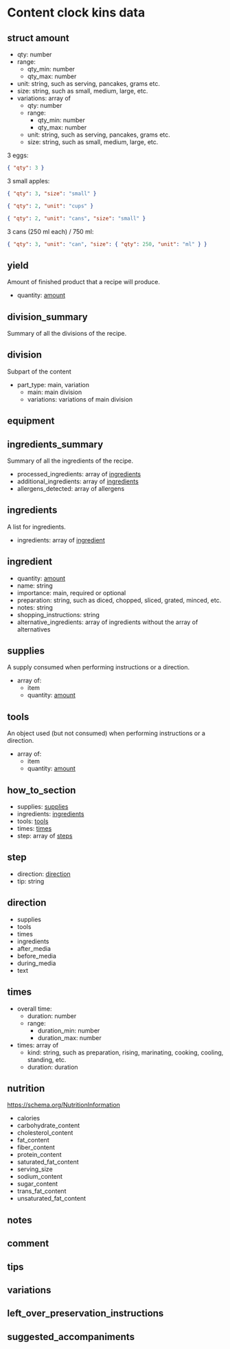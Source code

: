 # Content clock kins data

## struct amount

* qty: number
* range:
    * qty_min: number
    * qty_max: number
* unit: string, such as serving, pancakes, grams etc.
* size: string, such as small, medium, large, etc.
* variations: array of
    * qty: number
    * range:
        * qty_min: number
        * qty_max: number
    * unit: string, such as serving, pancakes, grams etc.
    * size: string, such as small, medium, large, etc.

3 eggs:
```json
{ "qty": 3 }
```

3 small apples:
```json
{ "qty": 3, "size": "small" }
```

```json
{ "qty": 2, "unit": "cups" }
```

```json
{ "qty": 2, "unit": "cans", "size": "small" }
```

3 cans (250 ml each) / 750 ml:
```json
{ "qty": 3, "unit": "can", "size": { "qty": 250, "unit": "ml" } }
```

## yield

Amount of finished product that a recipe will produce.

* quantity: [amount](#struct-amount)

## division_summary

Summary of all the divisions of the recipe.

## division

Subpart of the content

* part_type: main, variation
  * main: main division
  * variations: variations of main division

## equipment

## ingredients_summary

Summary of all the ingredients of the recipe.

* processed_ingredients: array of [ingredients](#ingredients)
* additional_ingredients: array of [ingredients](#ingredients)
* allergens_detected: array of allergens

## ingredients

A list for ingredients.

* ingredients: array of [ingredient](#ingredient)

## ingredient

* quantity: [amount](#struct-amount)
* name: string
* importance: main, required or optional
* preparation: string, such as diced, chopped, sliced, grated, minced, etc.
* notes: string
* shopping_instructions: string
* alternative_ingredients: array of ingredients without the array of alternatives

## supplies

A supply consumed when performing instructions or a direction.

* array of:
  * item
  * quantity: [amount](#struct-amount)

## tools

An object used (but not consumed) when performing instructions or a direction.

* array of:
  * item
  * quantity: [amount](#struct-amount)

## how_to_section

* supplies: [supplies](#supplies)
* ingredients: [ingredients](#ingredients)
* tools: [tools](#tools)
* times: [times](#times)
* step: array of [steps](#step)

## step

* direction: [direction](#direction)
* tip: string

## direction

* supplies
* tools
* times
* ingredients
* after_media
* before_media
* during_media
* text

## times

* overall time:
  * duration: number
  * range:
      * duration_min: number
      * duration_max: number
* times: array of
  * kind: string, such as preparation, rising, marinating, cooking, cooling, standing, etc.
  * duration: duration

## nutrition

https://schema.org/NutritionInformation

* calories
* carbohydrate_content
* cholesterol_content
* fat_content
* fiber_content
* protein_content
* saturated_fat_content
* serving_size
* sodium_content
* sugar_content
* trans_fat_content
* unsaturated_fat_content

## notes


## comment


## tips


## variations


## left_over_preservation_instructions


## suggested_accompaniments


